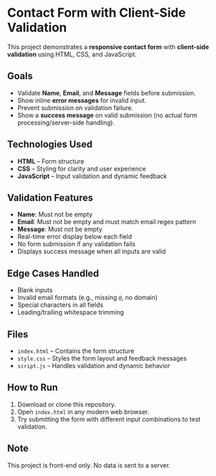# Contact Form with Client-Side Validation

This project demonstrates a **responsive contact form** with **client-side validation** using HTML, CSS, and JavaScript.

##  Goals
- Validate **Name**, **Email**, and **Message** fields before submission.
- Show inline **error messages** for invalid input.
- Prevent submission on validation failure.
- Show a **success message** on valid submission (no actual form processing/server-side handling).

##  Technologies Used
- **HTML** – Form structure
- **CSS** – Styling for clarity and user experience
- **JavaScript** – Input validation and dynamic feedback

##  Validation Features
- **Name**: Must not be empty
- **Email**: Must not be empty and must match email regex pattern
- **Message**: Must not be empty
- Real-time error display below each field
- No form submission if any validation fails
- Displays success message when all inputs are valid

##  Edge Cases Handled
- Blank inputs
- Invalid email formats (e.g., missing `@`, no domain)
- Special characters in all fields
- Leading/trailing whitespace trimming

##  Files
- `index.html` – Contains the form structure
- `style.css` – Styles the form layout and feedback messages
- `script.js` – Handles validation and dynamic behavior

##  How to Run
1. Download or clone this repository.
2. Open `index.html` in any modern web browser.
3. Try submitting the form with different input combinations to test validation.

##  Note
This project is front-end only. No data is sent to a server.

